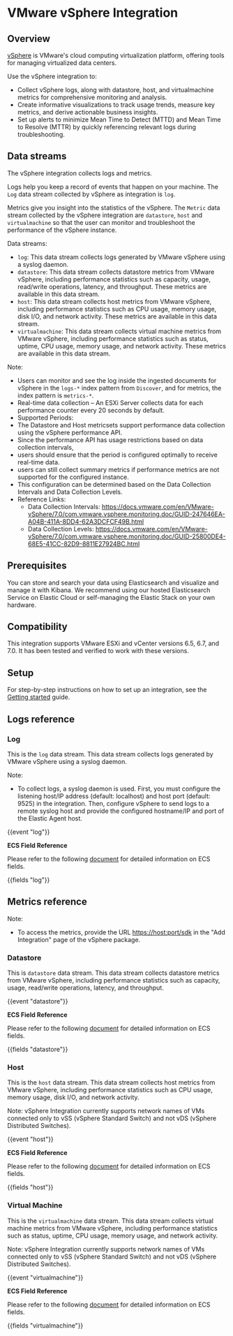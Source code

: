 # VMware vSphere Integration

## Overview

[vSphere](https://www.vmware.com/products/vsphere.html) is VMware's cloud computing virtualization platform, offering tools for managing virtualized data centers.

Use the vSphere integration to:

- Collect vSphere logs, along with datastore, host, and virtualmachine metrics for comprehensive monitoring and analysis.
- Create informative visualizations to track usage trends, measure key metrics, and derive actionable business insights.
- Set up alerts to minimize Mean Time to Detect (MTTD) and Mean Time to Resolve (MTTR) by quickly referencing relevant logs during troubleshooting.

## Data streams

The vSphere integration collects logs and metrics.

Logs help you keep a record of events that happen on your machine. The `Log` data stream collected by vSphere as integration is `log`.

Metrics give you insight into the statistics of the vSphere. The `Metric` data stream collected by the vSphere integration are `datastore`, `host` and `virtualmachine` so that the user can monitor and troubleshoot the performance of the vSphere instance.

Data streams:
- `log`: This data stream collects logs generated by VMware vSphere using a syslog daemon.
- `datastore`: This data stream collects datastore metrics from VMware vSphere, including performance statistics such as capacity, usage, read/write operations, latency, and throughput. These metrics are available in this data stream.
- `host`: This data stream collects host metrics from VMware vSphere, including performance statistics such as CPU usage, memory usage, disk I/O, and network activity. These metrics are available in this data stream.
- `virtualmachine`: This data stream collects virtual machine metrics from VMware vSphere, including performance statistics such as status, uptime, CPU usage, memory usage, and network activity. These metrics are available in this data stream.

Note:
- Users can monitor and see the log inside the ingested documents for vSphere in the `logs-*` index pattern from `Discover`, and for metrics, the index pattern is `metrics-*`.
- Real-time data collection – An ESXi Server collects data for each performance counter every 20 seconds by default.
- Supported Periods:
- The Datastore and Host metricsets support performance data collection using the vSphere performance API.
- Since the performance API has usage restrictions based on data collection intervals,
- users should ensure that the period is configured optimally to receive real-time data.
- users can still collect summary metrics if performance metrics are not supported for the configured instance.
- This configuration can be determined based on the Data Collection Intervals and Data Collection Levels.
- Reference Links:
    - Data Collection Intervals: https://docs.vmware.com/en/VMware-vSphere/7.0/com.vmware.vsphere.monitoring.doc/GUID-247646EA-A04B-411A-8DD4-62A3DCFCF49B.html
    - Data Collection Levels: https://docs.vmware.com/en/VMware-vSphere/7.0/com.vmware.vsphere.monitoring.doc/GUID-25800DE4-68E5-41CC-82D9-8811E27924BC.html

## Prerequisites

You can store and search your data using Elasticsearch and visualize and manage it with Kibana. We recommend using our hosted Elasticsearch Service on Elastic Cloud or self-managing the Elastic Stack on your own hardware.

## Compatibility
This integration supports VMware ESXi and vCenter versions 6.5, 6.7, and 7.0. It has been tested and verified to work with these versions.

## Setup

For step-by-step instructions on how to set up an integration, see the [Getting started](https://www.elastic.co/guide/en/welcome-to-elastic/current/getting-started-observability.html) guide.

## Logs reference

### Log

This is the `log` data stream. This data stream collects logs generated by VMware vSphere using a syslog daemon.

Note:
- To collect logs, a syslog daemon is used. First, you must configure the listening host/IP address (default: localhost) and host port (default: 9525) in the integration. Then, configure vSphere to send logs to a remote syslog host and provide the configured hostname/IP and port of the Elastic Agent host.

{{event "log"}}

**ECS Field Reference**

Please refer to the following [document](https://www.elastic.co/guide/en/ecs/current/ecs-field-reference.html) for detailed information on ECS fields.

{{fields "log"}}

## Metrics reference

Note:
- To access the metrics, provide the URL <https://host:port/sdk> in the "Add Integration" page of the vSphere package.

### Datastore

This is `datastore` data stream. This data stream collects datastore metrics from VMware vSphere, including performance statistics such as capacity, usage, read/write operations, latency, and throughput.

{{event "datastore"}}

**ECS Field Reference**

Please refer to the following [document](https://www.elastic.co/guide/en/ecs/current/ecs-field-reference.html) for detailed information on ECS fields.

{{fields "datastore"}}

### Host

This is the `host` data stream. This data stream collects host metrics from VMware vSphere, including performance statistics such as CPU usage, memory usage, disk I/O, and network activity.

Note: vSphere Integration currently supports network names of VMs connected only to vSS (vSphere Standard Switch) and not vDS (vSphere Distributed Switches).

{{event "host"}}

**ECS Field Reference**

Please refer to the following [document](https://www.elastic.co/guide/en/ecs/current/ecs-field-reference.html) for detailed information on ECS fields.

{{fields "host"}}

### Virtual Machine

This is the `virtualmachine` data stream. This data stream collects virtual machine metrics from VMware vSphere, including performance statistics such as status, uptime, CPU usage, memory usage, and network activity.

 Note: vSphere Integration currently supports network names of VMs connected only to vSS (vSphere Standard Switch) and not vDS (vSphere Distributed Switches).

{{event "virtualmachine"}}

**ECS Field Reference**

Please refer to the following [document](https://www.elastic.co/guide/en/ecs/current/ecs-field-reference.html) for detailed information on ECS fields.

{{fields "virtualmachine"}}